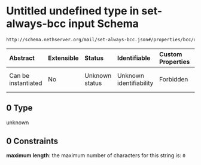 # Untitled undefined type in set-always-bcc input Schema

```txt
http://schema.nethserver.org/mail/set-always-bcc.json#/properties/bcc/oneOf/0
```



| Abstract            | Extensible | Status         | Identifiable            | Custom Properties | Additional Properties | Access Restrictions | Defined In                                                               |
| :------------------ | :--------- | :------------- | :---------------------- | :---------------- | :-------------------- | :------------------ | :----------------------------------------------------------------------- |
| Can be instantiated | No         | Unknown status | Unknown identifiability | Forbidden         | Allowed               | none                | [set-always-bcc.json\*](mail/set-always-bcc.json "open original schema") |

## 0 Type

unknown

## 0 Constraints

**maximum length**: the maximum number of characters for this string is: `0`
